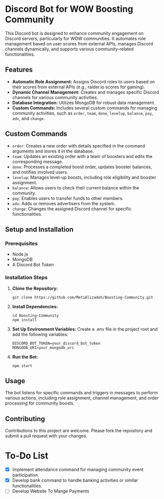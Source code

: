 # Discord Bot for WOW Boosting Community

This Discord bot is designed to enhance community engagement on Discord servers, particularly for WOW communities. It automates role management based on user scores from external APIs, manages Discord channels dynamically, and supports various community-related functionalities.

## Features

- **Automatic Role Assignment:** Assigns Discord roles to users based on their scores from external APIs (e.g., raider.io scores for gaming).
- **Dynamic Channel Management:** Creates and manages specific Discord channels for various community activities.
- **Database Integration:** Utilizes MongoDB for robust data management.
- **Custom Commands:** Includes several custom commands for managing community activities, such as `order`, `team`, `done`, `levelup`, `balance`, `pay`, `adv`, and `change`.
  
## Custom Commands

- `order`: Creates a new order with details specified in the command arguments and stores it in the database.
- `team`: Updates an existing order with a team of boosters and edits the corresponding message.
- `done`: Processes a completed boost order, updates booster balances, and notifies involved users.
- `levelup`: Manages level-up boosts, including role eligibility and booster assignment.
- `balance`: Allows users to check their current balance within the community.
- `pay`: Enables users to transfer funds to other members.
- `adv`: Adds or removes advertisers from the system.
- `change`: Changes the assigned Discord channel for specific functionalities.
## Setup and Installation

### Prerequisites

- Node.js
- MongoDB
- A Discord Bot Token

### Installation Steps

1. **Clone the Repository:**
   ```
   git clone https://github.com/MetiAlizadeh/Boosting-Community.git
   ```
2. **Install Dependencies:**
   ```
   cd Boosting-Community
   npm install
   ```
3. **Set Up Environment Variables:**
 Create a .env file in the project root and add the following variables:
   ```
   DISCORD_BOT_TOKEN=your_discord_bot_token
   MONGODB_URI=your_mongodb_uri
   ```
4. **Run the Bot:**
   ```
   npm start
   ```

## Usage

The bot listens for specific commands and triggers in messages to perform various actions, including role assignment, channel management, and order processing for community boosts.

## Contributing

Contributions to this project are welcome. Please fork the repository and submit a pull request with your changes.

# To-Do List
- [x]  Implement attendance command for managing community event participation.
- [x]  Develop bank command to handle banking activities or similar functionalities.
- [ ]  Develop Website To Mange Payments
